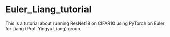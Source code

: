 # Euler_Liang_tutorial
This is a tutorial about running ResNet18 on CIFAR10 using PyTorch on Euler for Liang (Prof. Yingyu Liang) group.  
